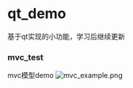 # qt_demo
基于qt实现的小功能，学习后继续更新

### mvc_test
mvc模型demo
![mvc_example.png](https://cdn.jsdelivr.net/gh/cccccrz/cccccrz.github.io@main/source/img/mvc_example.png)
